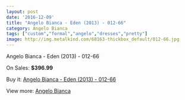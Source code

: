 ```yaml
---
layout: post
date: '2016-12-09'
title: "Angelo Bianca - Eden (2013) - 012-66"
category: Angelo Bianca
tags: ["custom","formal","angelo","dresses","pretty"]
image: http://img.metalkind.com/68163-thickbox_default/012-66.jpg
---
```

Angelo Bianca - Eden (2013) - 012-66

On Sales: **$396.99**
<a href="https://www.metalkind.com/en/angelo-bianca/8010-012-66.html"><amp-img layout="responsive" width="600" height="600" src="//img.metalkind.com/68163-thickbox_default/012-66.jpg" alt="Angelo Bianca - Eden (2013) - 012-66 0" /></a>

Buy it: [Angelo Bianca - Eden (2013) - 012-66](https://www.metalkind.com/en/angelo-bianca/8010-012-66.html "Angelo Bianca - Eden (2013) - 012-66")

View more: [Angelo Bianca](https://www.metalkind.com/en/16-angelo-bianca "Angelo Bianca")